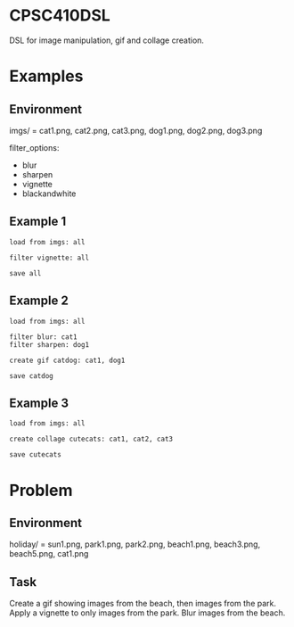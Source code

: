 # CPSC410DSL
DSL for image manipulation, gif and collage creation. 


# Examples
## Environment
imgs/ = cat1.png, cat2.png, cat3.png, dog1.png, dog2.png, dog3.png

filter_options:
- blur
- sharpen 
- vignette
- blackandwhite


## Example 1
```
load from imgs: all

filter vignette: all

save all
```

## Example 2
```
load from imgs: all

filter blur: cat1
filter sharpen: dog1

create gif catdog: cat1, dog1

save catdog
```

## Example 3
```
load from imgs: all

create collage cutecats: cat1, cat2, cat3

save cutecats
```

# Problem
## Environment
holiday/ = sun1.png, park1.png, park2.png, beach1.png, beach3.png, beach5.png, cat1.png

## Task
Create a gif showing images from the beach, then images from the park. Apply a vignette to only images from the park. Blur images from the beach.


